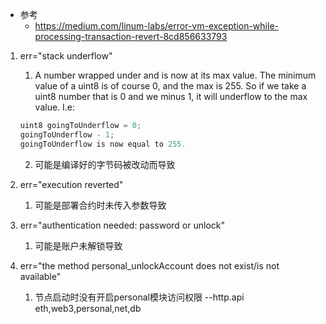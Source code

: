 - 参考 
    - https://medium.com/linum-labs/error-vm-exception-while-processing-transaction-revert-8cd856633793

1. err="stack underflow"
    1. A number wrapped under and is now at its max value. The minimum value of a uint8 is of course 0, and the max is 255. So if we take a uint8 number that is 0 and we minus 1, it will underflow to the max value. I.e:
    ```js
    uint8 goingToUnderflow = 0;
    goingToUnderflow - 1;
    goingToUnderflow is now equal to 255.
    ```
    2. 可能是编译好的字节码被改动而导致

2. err="execution reverted"
    1. 可能是部署合约时未传入参数导致

3. err="authentication needed: password or unlock"
    1. 可能是账户未解锁导致

4. err="the method personal_unlockAccount does not exist/is not available"
    1. 节点启动时没有开启personal模块访问权限 --http.api eth,web3,personal,net,db